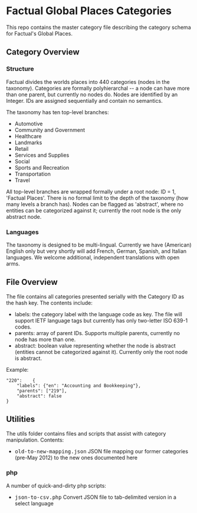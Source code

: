 # Factual Global Places Categories
This repo contains the master category file describing the category schema for Factual's Global Places.

## Category Overview
### Structure
Factual divides the worlds places into 440 categories (nodes in the taxonomy).  Categories are formally polyhierarchal -- a node can have more than one parent, but currently no nodes do. Nodes are identified by an Integer.  IDs are assigned sequentially and contain no semantics. 

The taxonomy has ten top-level branches:

*   Automotive
*   Community and Government
*   Healthcare
*   Landmarks
*   Retail
*   Services and Supplies
*   Social
*   Sports and Recreation
*   Transportation
*   Travel

All top-level branches are wrapped formally under a root node: ID = 1, 'Factual Places'.  There is no formal limit to the depth of the taxonomy (how many levels a branch has).  Nodes can be flagged as 'abstract', where no entities can be categorized against it; currently the root node is the only abstract node.

### Languages
The taxonomy is designed to be multi-lingual.  Currently we have (American) English only but very shortly will add French, German, Spanish, and Italian languages.  We welcome additional, independent translations with open arms.

## File Overview
The file contains all categories presented serially with the Category ID as the hash key.  The contents include:

*   labels: the category label with the language code as key.  The file will support IETF language tags but currently has only two-letter ISO 639-1 codes.
*   parents: array of parent IDs.  Supports multiple parents, currently no node has more than one.
*   abstract: boolean value representing whether the node is abstract (entities cannot be categorized against it). Currently only the root node is abstract.

Example:

	"220":    {
		"labels": {"en": "Accounting and Bookkeeping"},
		"parents": ["219"],
		"abstract": false
	}

## Utilities
The utils folder contains files and scripts that assist with category manipulation.  Contents:

*   <tt>old-to-new-mapping.json</tt> JSON file mapping our former categories (pre-May 2012) to the new ones documented here

### php
A number of quick-and-dirty php scripts:

*   <tt>json-to-csv.php</tt> Convert JSON file to tab-delimited version in a select language


